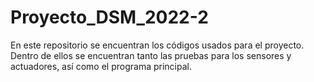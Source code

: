 # Proyecto_DSM_2022-2
En este repositorio se encuentran los códigos usados para el proyecto. Dentro de ellos se encuentran tanto las pruebas para los sensores y actuadores, así como el programa principal.
